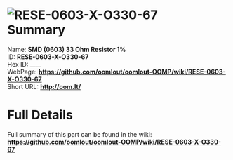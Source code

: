 
![RESE-0603-X-O330-67](https://github.com/oomlout/oomlout-OOMP/blob/master/parts/RESE-0603-X-O330-67/RESE-0603-X-O330-67_420.jpg)   
Summary
=================
  
Name: __SMD (0603) 33 Ohm Resistor 1%__    
ID: __RESE-0603-X-O330-67__   
Hex ID: ____   
WebPage: __https://github.com/oomlout/oomlout-OOMP/wiki/RESE-0603-X-O330-67__   
Short URL: __http://oom.lt/__   

Full Details
==========================
Full summary of this part can be found in the wiki:   
__https://github.com/oomlout/oomlout-OOMP/wiki/RESE-0603-X-O330-67__    

